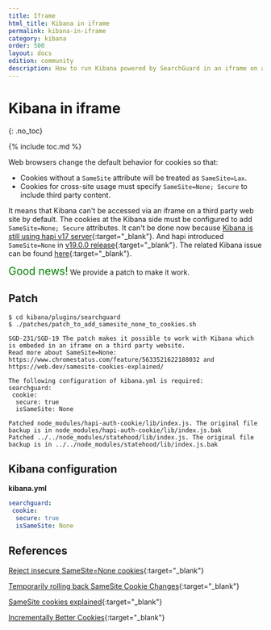 ```yaml
---
title: Iframe
html_title: Kibana in iframe
permalink: kibana-in-iframe
category: kibana
order: 500
layout: docs
edition: community
description: How to run Kibana powered by SearchGuard in an iframe on a third party website.
---
```

<!---
Copyright 2020 floragunn GmbH
-->

# Kibana in iframe
{: .no_toc}

{% include toc.md %}

Web browsers change the default behavior for cookies so that:

* Cookies without a `SameSite` attribute will be treated as `SameSite=Lax`.
* Cookies for cross-site usage must specify `SameSite=None; Secure` to include third party content.

It means that Kibana can't be accessed via an iframe on a third party web site by default. The cookies at the Kibana side must be configured to add `SameSite=None; Secure` attributes. It can't be done now because [Kibana is still using hapi v17 server](https://github.com/elastic/kibana/blob/7.6/package.json#L185){:target="_blank"}. And hapi introduced `SameSite=None` in [v19.0.0 release](https://github.com/hapijs/hapi/issues/4017){:target="_blank"}. The related Kibana issue can be found [here](https://github.com/elastic/kibana/issues/60522){:target="_blank"}.

<span style="font-size:1.5em;color:green">Good news!</span> We provide a patch to make it work.

## Patch

```
$ cd kibana/plugins/searchguard
$ ./patches/patch_to_add_samesite_none_to_cookies.sh

SGD-231/SGD-19 The patch makes it possible to work with Kibana which is embeded in an iframe on a third party website.
Read more about SameSite=None: https://www.chromestatus.com/feature/5633521622188032 and https://web.dev/samesite-cookies-explained/

The following configuration of kibana.yml is required:
searchguard:
 cookie:
  secure: true
  isSameSite: None

Patched node_modules/hapi-auth-cookie/lib/index.js. The original file backup is in node_modules/hapi-auth-cookie/lib/index.js.bak
Patched ../../node_modules/statehood/lib/index.js. The original file backup is in ../../node_modules/statehood/lib/index.js.bak
```

## Kibana configuration

**kibana.yml**
```yaml
searchguard:
 cookie:
  secure: true
  isSameSite: None
```

## References

[Reject insecure SameSite=None cookies](https://www.chromestatus.com/feature/5633521622188032){:target="_blank"}

[Temporarily rolling back SameSite Cookie Changes](https://blog.chromium.org/2020/04/temporarily-rolling-back-samesite.html){:target="_blank"}

[SameSite cookies explained](https://web.dev/samesite-cookies-explained/){:target="_blank"}


[Incrementally Better Cookies](https://tools.ietf.org/html/draft-west-cookie-incrementalism-00){:target="_blank"}
